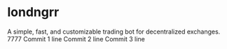 # londngrr
A simple, fast, and customizable trading bot for decentralized exchanges. 7777
Commit 1 line
Commit 2 line
Commit 3 line
